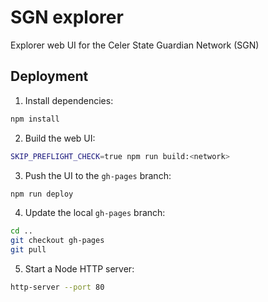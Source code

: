 # SGN explorer

Explorer web UI for the Celer State Guardian Network (SGN)

## Deployment

1. Install dependencies:

```sh
npm install
```

2. Build the web UI:

```sh
SKIP_PREFLIGHT_CHECK=true npm run build:<network>
```

3. Push the UI to the `gh-pages` branch:

```sh
npm run deploy
```

4. Update the local `gh-pages` branch:

```sh
cd ..
git checkout gh-pages
git pull
```

5. Start a Node HTTP server:

```sh
http-server --port 80
```
